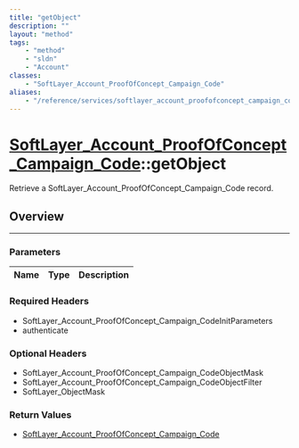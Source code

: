 ```yaml
---
title: "getObject"
description: ""
layout: "method"
tags:
    - "method"
    - "sldn"
    - "Account"
classes:
    - "SoftLayer_Account_ProofOfConcept_Campaign_Code"
aliases:
    - "/reference/services/softlayer_account_proofofconcept_campaign_code/getObject"
---
```

# [SoftLayer_Account_ProofOfConcept_Campaign_Code](/reference/services/SoftLayer_Account_ProofOfConcept_Campaign_Code)::getObject

Retrieve a SoftLayer_Account_ProofOfConcept_Campaign_Code record.


## Overview 


-----

### Parameters 
|Name | Type | Description |
| --- | --- | --- |


### Required Headers
* SoftLayer_Account_ProofOfConcept_Campaign_CodeInitParameters
* authenticate


### Optional Headers
* SoftLayer_Account_ProofOfConcept_Campaign_CodeObjectMask
* SoftLayer_Account_ProofOfConcept_Campaign_CodeObjectFilter
* SoftLayer_ObjectMask

### Return Values
* <a href='/reference/datatypes/SoftLayer_Account_ProofOfConcept_Campaign_Code'>SoftLayer_Account_ProofOfConcept_Campaign_Code </a>




